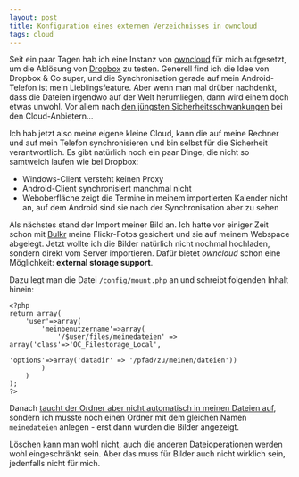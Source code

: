 ```yaml
---
layout: post
title: Konfiguration eines externen Verzeichnisses in owncloud
tags: cloud
---
```


Seit ein paar Tagen hab ich eine Instanz von [owncloud][0] für mich aufgesetzt, um die Ablösung von [Dropbox][1] zu testen. Generell find ich die Idee von Dropbox & Co super, und die Synchronisation gerade auf mein Android-Telefon ist mein Lieblingsfeature. Aber wenn man mal drüber nachdenkt, dass die Dateien irgendwo auf der Welt herumliegen, dann wird einem doch etwas unwohl. Vor allem nach [den jüngsten Sicherheitsschwankungen][2] bei den Cloud-Anbietern...

Ich hab jetzt also meine eigene kleine Cloud, kann die auf meine Rechner und auf mein Telefon synchronisieren und bin selbst für die Sicherheit verantwortlich. Es gibt natürlich noch ein paar Dinge, die nicht so samtweich laufen wie bei Dropbox:

* Windows-Client versteht keinen Proxy
* Android-Client synchronisiert manchmal nicht
* Weboberfläche zeigt die Termine in meinem importierten Kalender nicht an, auf dem Android sind sie nach der Synchronisation aber zu sehen

Als nächstes stand der Import meiner Bild an. Ich hatte vor einiger Zeit schon mit [Bulkr][3] meine Flickr-Fotos gesichert und sie auf meinem Webspace abgelegt. Jetzt wollte ich die Bilder natürlich nicht nochmal hochladen, sondern direkt vom Server importieren. Dafür bietet *owncloud* schon eine Möglichkeit: **external storage support**.

Dazu legt man die Datei `/config/mount.php` an und schreibt folgenden Inhalt hinein:

    <?php
    return array(
        'user'=>array(
            'meinbenutzername'=>array(
                '/$user/files/meinedateien' => array('class'=>'OC_Filestorage_Local',
                                                     'options'=>array('datadir' => '/pfad/zu/meinen/dateien'))
            )
        )
    );
    ?>

Danach [taucht der Ordner aber nicht automatisch in meinen Dateien auf][4], sondern ich musste noch einen Ordner mit dem gleichen Namen `meinedateien` anlegen - erst dann wurden die Bilder angezeigt.

Löschen kann man wohl nicht, auch die anderen Dateioperationen werden wohl eingeschränkt sein. Aber das muss für Bilder auch nicht wirklich sein, jedenfalls nicht für mich.

[0]: http://owncloud.org
[1]: http://dropbox.com
[2]: https://blog.dropbox.com/index.php/security-update-new-features/
[3]: http://clipyourphotos.com/bulkr
[4]: http://forum.owncloud.org/viewtopic.php?f=4&t=2976#p6183
